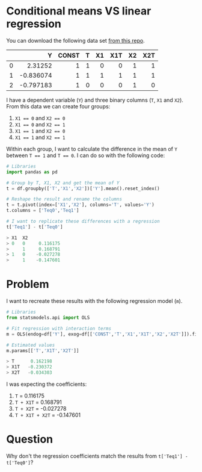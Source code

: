 # Conditional means VS linear regression

You can download the following data set [from this repo](https://github.com/ArturoSbr/y-u-no-werk).

|    |         Y |   CONST |   T |   X1 |   X1T |   X2 |   X2T |
|---:|----------:|--------:|----:|-----:|------:|-----:|------:|
|  0 |  2.31252  |       1 |   1 |    0 |     0 |    1 |     1 |
|  1 | -0.836074 |       1 |   1 |    1 |     1 |    1 |     1 |
|  2 | -0.797183 |       1 |   0 |    0 |     0 |    1 |     0 |

I have a dependent variable (`Y`) and three binary columns (`T`, `X1` and `X2`). From this data we can create four groups:
1. `X1 == 0` and `X2 == 0`
1. `X1 == 0` and `X2 == 1`
1. `X1 == 1` and `X2 == 0`
1. `X1 == 1` and `X2 == 1`

Within each group, I want to calculate the difference in the mean of `Y` between `T == 1` and `T == 0`. I can do so with the following code:

```python
# Libraries
import pandas as pd

# Group by T, X1, X2 and get the mean of Y
t = df.groupby(['T','X1','X2'])['Y'].mean().reset_index()

# Reshape the result and rename the columns
t = t.pivot(index=['X1','X2'], columns='T', values='Y')
t.columns = ['Teq0','Teq1']

# I want to replicate these differences with a regression
t['Teq1'] - t['Teq0']

> X1  X2
> 0   0     0.116175
>     1     0.168791
> 1   0    -0.027278
>     1    -0.147601
```

# Problem
I want to recreate these results with the following regression model (`m`).
```python
# Libraries
from statsmodels.api import OLS

# Fit regression with interaction terms
m = OLS(endog=df['Y'], exog=df[['CONST','T','X1','X1T','X2','X2T']]).fit()

# Estimated values
m.params[['T','X1T','X2T']]

> T      0.162198
> X1T   -0.230372
> X2T   -0.034303
```

I was expecting the coefficients:
1. `T` = 0.116175
1. `T + X1T` = 0.168791
1. `T + X2T` = -0.027278
1. `T + X1T + X2T` = -0.147601

# Question
Why don't the regression coefficients match the results from `t['Teq1'] - t['Teq0']`?
